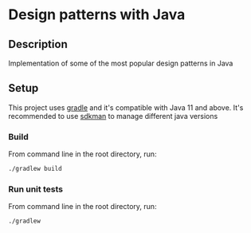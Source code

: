 # Design patterns with Java

## Description

Implementation of some of the most popular design patterns in Java

## Setup

This project uses [gradle](https://gradle.org) and it's compatible with Java 11 and above.
It's recommended to use [sdkman](https://sdkman.io) to manage different java versions

### Build

From command line in the root directory, run:

```bash
./gradlew build
```

### Run unit tests

From command line in the root directory, run:

```bash
./gradlew 
```